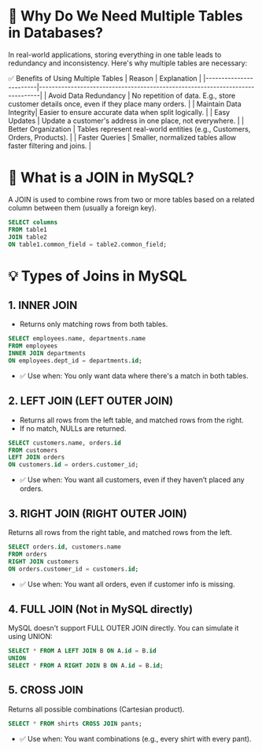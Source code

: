 # 🧠 Why Do We Need Multiple Tables in Databases?
In real-world applications, storing everything in one table leads to redundancy and inconsistency. Here's why multiple tables are necessary:

✅ Benefits of Using Multiple Tables
| Reason                 | Explanation                                                                 |
|------------------------|------------------------------------------------------------------------------|
| Avoid Data Redundancy  | No repetition of data. E.g., store customer details once, even if they place many orders. |
| Maintain Data Integrity| Easier to ensure accurate data when split logically.                        |
| Easy Updates           | Update a customer's address in one place, not everywhere.                  |
| Better Organization    | Tables represent real-world entities (e.g., Customers, Orders, Products).   |
| Faster Queries         | Smaller, normalized tables allow faster filtering and joins.                |


# 🔗 What is a JOIN in MySQL?
A JOIN is used to combine rows from two or more tables based on a related column between them (usually a foreign key).
```sql
SELECT columns
FROM table1
JOIN table2
ON table1.common_field = table2.common_field;
```
# 💡 Types of Joins in MySQL
## 1. INNER JOIN
- Returns only matching rows from both tables.

```sql
SELECT employees.name, departments.name
FROM employees
INNER JOIN departments
ON employees.dept_id = departments.id;
```
- ✅ Use when: You only want data where there's a match in both tables.

## 2. LEFT JOIN (LEFT OUTER JOIN)
- Returns all rows from the left table, and matched rows from the right.
- If no match, NULLs are returned.
```sql
SELECT customers.name, orders.id
FROM customers
LEFT JOIN orders
ON customers.id = orders.customer_id;
```
- ✅ Use when: You want all customers, even if they haven’t placed any orders.

## 3. RIGHT JOIN (RIGHT OUTER JOIN)
Returns all rows from the right table, and matched rows from the left.

```sql
SELECT orders.id, customers.name
FROM orders
RIGHT JOIN customers
ON orders.customer_id = customers.id;
```
- ✅ Use when: You want all orders, even if customer info is missing.

## 4. FULL JOIN (Not in MySQL directly)
MySQL doesn't support FULL OUTER JOIN directly. You can simulate it using UNION:

```sql
SELECT * FROM A LEFT JOIN B ON A.id = B.id
UNION
SELECT * FROM A RIGHT JOIN B ON A.id = B.id;
```

## 5. CROSS JOIN
Returns all possible combinations (Cartesian product).
```sql
SELECT * FROM shirts CROSS JOIN pants;
```
- ✅ Use when: You want combinations (e.g., every shirt with every pant).

